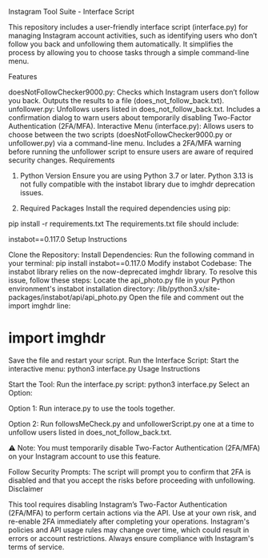Instagram Tool Suite - Interface Script

This repository includes a user-friendly interface script (interface.py) for managing Instagram account activities, such as identifying users who don’t follow you back and unfollowing them automatically. It simplifies the process by allowing you to choose tasks through a simple command-line menu.

Features

doesNotFollowChecker9000.py:
Checks which Instagram users don’t follow you back.
Outputs the results to a file (does_not_follow_back.txt).
unfollower.py:
Unfollows users listed in does_not_follow_back.txt.
Includes a confirmation dialog to warn users about temporarily disabling Two-Factor Authentication (2FA/MFA).
Interactive Menu (interface.py):
Allows users to choose between the two scripts (doesNotFollowChecker9000.py or unfollower.py) via a command-line menu.
Includes a 2FA/MFA warning before running the unfollower script to ensure users are aware of required security changes.
Requirements

1. Python Version
Ensure you are using Python 3.7 or later. Python 3.13 is not fully compatible with the instabot library due to imghdr deprecation issues.

2. Required Packages
Install the required dependencies using pip:

pip install -r requirements.txt
The requirements.txt file should include:

instabot==0.117.0
Setup Instructions

Clone the Repository:
Install Dependencies: Run the following command in your terminal:
pip install instabot==0.117.0
Modify instabot Codebase: The instabot library relies on the now-deprecated imghdr library. To resolve this issue, follow these steps:
Locate the api_photo.py file in your Python environment's instabot installation directory:
<your-venv-path>/lib/python3.x/site-packages/instabot/api/api_photo.py
Open the file and comment out the import imghdr line:
# import imghdr
Save the file and restart your script.
Run the Interface Script: Start the interactive menu:
python3 interface.py
Usage Instructions

Start the Tool: Run the interface.py script:
python3 interface.py
Select an Option:

Option 1: Run interace.py to use the tools together.

Option 2: Run followsMeCheck.py and unfollowerScript.py one at a time to unfollow users listed in does_not_follow_back.txt.

⚠️ Note: You must temporarily disable Two-Factor Authentication (2FA/MFA) on your Instagram account to use this feature.

Follow Security Prompts:
The script will prompt you to confirm that 2FA is disabled and that you accept the risks before proceeding with unfollowing.
Disclaimer

This tool requires disabling Instagram’s Two-Factor Authentication (2FA/MFA) to perform certain actions via the API.
Use at your own risk, and re-enable 2FA immediately after completing your operations.
Instagram's policies and API usage rules may change over time, which could result in errors or account restrictions. Always ensure compliance with Instagram's terms of service.
